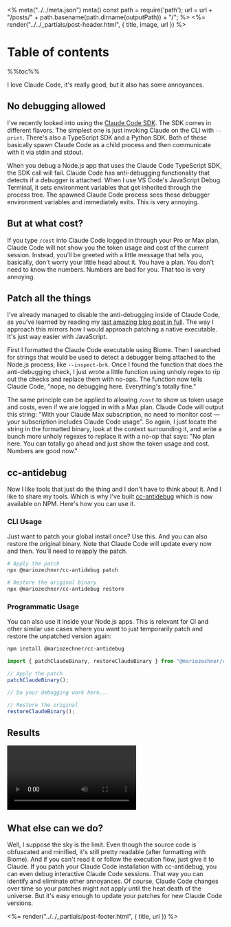 <%
	meta("../../meta.json")
	meta()
	const path = require('path');
	url = url + "/posts/" + path.basename(path.dirname(outputPath)) + "/";
%>
<%= render("../../_partials/post-header.html", { title, image, url }) %>

<h1 class="toc-header">Table of contents</h1>
<div class="toc">
%%toc%%
</div>

I love Claude Code, it's really good, but it also has some annoyances.

## No debugging allowed

I've recently looked into using the [Claude Code SDK](https://docs.anthropic.com/en/docs/claude-code/sdk). The SDK comes in different flavors. The simplest one is just invoking Claude on the CLI with `--print`. There's also a TypeScript SDK and a Python SDK. Both of these basically spawn Claude Code as a child process and then communicate with it via stdin and stdout.

When you debug a Node.js app that uses the Claude Code TypeScript SDK, the SDK call will fail. Claude Code has anti-debugging functionality that detects if a debugger is attached. When I use VS Code's JavaScript Debug Terminal, it sets environment variables that get inherited through the process tree. The spawned Claude Code process sees these debugger environment variables and immediately exits. This is very annoying.

## But at what cost?

If you type `/cost` into Claude Code logged in through your Pro or Max plan, Claude Code will not show you the token usage and cost of the current session. Instead, you'll be greeted with a little message that tells you, basically, don't worry your little head about it. You have a plan. You don't need to know the numbers. Numbers are bad for you. That too is very annoying.

## Patch all the things

I've already managed to disable the anti-debugging inside of Claude Code, as you've learned by reading my [last amazing blog post in full](/posts/2025-08-03-cchistory/). The way I approach this mirrors how I would approach patching a native executable. It's just way easier with JavaScript.

First I formatted the Claude Code executable using Biome. Then I searched for strings that would be used to detect a debugger being attached to the Node.js process, like `--inspect-brk`. Once I found the function that does the anti-debugging check, I just wrote a little function using unholy regex to rip out the checks and replace them with no-ops. The function now tells Claude Code, "nope, no debugging here. Everything's totally fine."

The same principle can be applied to allowing `/cost` to show us token usage and costs, even if we are logged in with a Max plan. Claude Code will output this string: "With your Claude Max subscription, no need to monitor cost — your subscription includes Claude Code usage". So again, I just locate the string in the formatted binary, look at the context surrounding it, and write a bunch more unholy regexes to replace it with a no-op that says: "No plan here. You can totally go ahead and just show the token usage and cost. Numbers are good now."

## cc-antidebug

Now I like tools that just do the thing and I don't have to think about it. And I like to share my tools. Which is why I've built [cc-antidebug](https://github.com/badlogic/cc-antidebug) which is now available on NPM. Here's how you can use it.

### CLI Usage

Just want to patch your global install once? Use this. And you can also restore the original binary. Note that Claude Code will update every now and then. You'll need to reapply the patch.

```bash
# Apply the patch
npx @mariozechner/cc-antidebug patch

# Restore the original binary
npx @mariozechner/cc-antidebug restore
```

### Programmatic Usage

You can also use it inside your Node.js apps. This is relevant for CI and other similar use cases where you want to just temporarily patch and restore the unpatched version again:

```bash
npm install @mariozechner/cc-antidebug
```

```javascript
import { patchClaudeBinary, restoreClaudeBinary } from "@mariozechner/cc-antidebug";

// Apply the patch
patchClaudeBinary();

// Do your debugging work here...

// Restore the original
restoreClaudeBinary();
```

## Results

<video controls playsinline loading="lazy">
  <source src="media/out.mp4" type="video/mp4">
</video>

## What else can we do?

Well, I suppose the sky is the limit. Even though the source code is obfuscated and minified, it's still pretty readable (after formatting with Biome). And if you can't read it or follow the execution flow, just give it to Claude. If you patch your Claude Code installation with cc-antidebug, you can even debug interactive Claude Code sessions. That way you can identify and eliminate other annoyances. Of course, Claude Code changes over time so your patches might not apply until the heat death of the universe. But it's easy enough to update your patches for new Claude Code versions.

<%= render("../../_partials/post-footer.html", { title, url }) %>